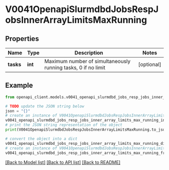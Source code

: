 # V0041OpenapiSlurmdbdJobsRespJobsInnerArrayLimitsMaxRunning


## Properties

Name | Type | Description | Notes
------------ | ------------- | ------------- | -------------
**tasks** | **int** | Maximum number of simultaneously running tasks, 0 if no limit | [optional] 

## Example

```python
from openapi_client.models.v0041_openapi_slurmdbd_jobs_resp_jobs_inner_array_limits_max_running import V0041OpenapiSlurmdbdJobsRespJobsInnerArrayLimitsMaxRunning

# TODO update the JSON string below
json = "{}"
# create an instance of V0041OpenapiSlurmdbdJobsRespJobsInnerArrayLimitsMaxRunning from a JSON string
v0041_openapi_slurmdbd_jobs_resp_jobs_inner_array_limits_max_running_instance = V0041OpenapiSlurmdbdJobsRespJobsInnerArrayLimitsMaxRunning.from_json(json)
# print the JSON string representation of the object
print(V0041OpenapiSlurmdbdJobsRespJobsInnerArrayLimitsMaxRunning.to_json())

# convert the object into a dict
v0041_openapi_slurmdbd_jobs_resp_jobs_inner_array_limits_max_running_dict = v0041_openapi_slurmdbd_jobs_resp_jobs_inner_array_limits_max_running_instance.to_dict()
# create an instance of V0041OpenapiSlurmdbdJobsRespJobsInnerArrayLimitsMaxRunning from a dict
v0041_openapi_slurmdbd_jobs_resp_jobs_inner_array_limits_max_running_from_dict = V0041OpenapiSlurmdbdJobsRespJobsInnerArrayLimitsMaxRunning.from_dict(v0041_openapi_slurmdbd_jobs_resp_jobs_inner_array_limits_max_running_dict)
```
[[Back to Model list]](../README.md#documentation-for-models) [[Back to API list]](../README.md#documentation-for-api-endpoints) [[Back to README]](../README.md)


